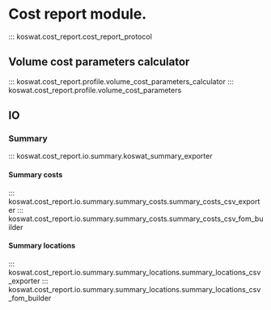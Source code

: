 # Cost report module.

::: koswat.cost_report.cost_report_protocol

## Volume cost parameters calculator
::: koswat.cost_report.profile.volume_cost_parameters_calculator
::: koswat.cost_report.profile.volume_cost_parameters

## IO

### Summary
::: koswat.cost_report.io.summary.koswat_summary_exporter

#### Summary costs
::: koswat.cost_report.io.summary.summary_costs.summary_costs_csv_exporter
::: koswat.cost_report.io.summary.summary_costs.summary_costs_csv_fom_builder

#### Summary locations
::: koswat.cost_report.io.summary.summary_locations.summary_locations_csv_exporter
::: koswat.cost_report.io.summary.summary_locations.summary_locations_csv_fom_builder